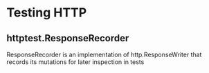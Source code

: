 # Testing HTTP

## httptest.ResponseRecorder

ResponseRecorder is an implementation of http.ResponseWriter that records its mutations for later inspection in tests